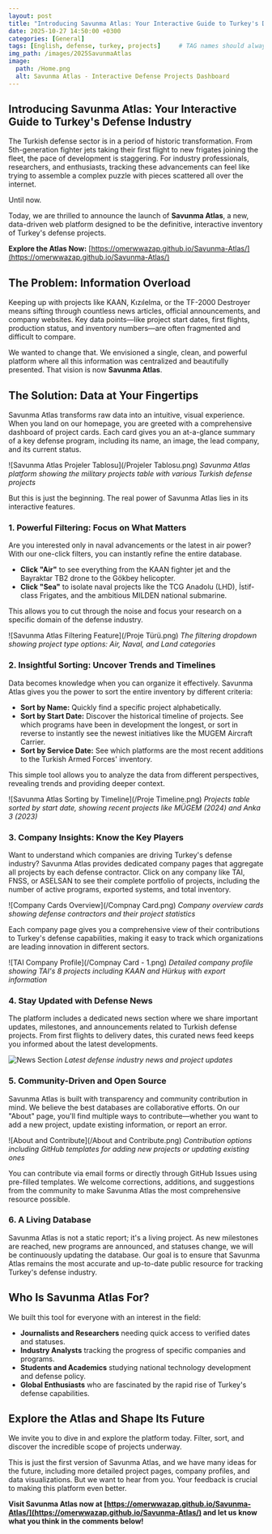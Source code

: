 ```yaml
---
layout: post
title: "Introducing Savunma Atlas: Your Interactive Guide to Turkey's Defense Industry"
date: 2025-10-27 14:50:00 +0300
categories: [General]
tags: [English, defense, turkey, projects]     # TAG names should always be lowercase
img_path: /images/2025SavunmaAtlas
image:
  path: /Home.png
  alt: Savunma Atlas - Interactive Defense Projects Dashboard
---
```


## Introducing Savunma Atlas: Your Interactive Guide to Turkey's Defense Industry

The Turkish defense sector is in a period of historic transformation. From 5th-generation fighter jets taking their first flight to new frigates joining the fleet, the pace of development is staggering. For industry professionals, researchers, and enthusiasts, tracking these advancements can feel like trying to assemble a complex puzzle with pieces scattered all over the internet.

Until now.

Today, we are thrilled to announce the launch of **Savunma Atlas**, a new, data-driven web platform designed to be the definitive, interactive inventory of Turkey's defense projects.

**Explore the Atlas Now:** [https://omerwwazap.github.io/Savunma-Atlas/](https://omerwwazap.github.io/Savunma-Atlas/)

## The Problem: Information Overload

Keeping up with projects like KAAN, Kızılelma, or the TF-2000 Destroyer means sifting through countless news articles, official announcements, and company websites. Key data points—like project start dates, first flights, production status, and inventory numbers—are often fragmented and difficult to compare.

We wanted to change that. We envisioned a single, clean, and powerful platform where all this information was centralized and beautifully presented. That vision is now **Savunma Atlas**.

## The Solution: Data at Your Fingertips

Savunma Atlas transforms raw data into an intuitive, visual experience. When you land on our homepage, you are greeted with a comprehensive dashboard of project cards. Each card gives you an at-a-glance summary of a key defense program, including its name, an image, the lead company, and its current status.

![Savunma Atlas Projeler Tablosu](/Projeler Tablosu.png)
_Savunma Atlas platform showing the military projects table with various Turkish defense projects_

But this is just the beginning. The real power of Savunma Atlas lies in its interactive features.

### 1. Powerful Filtering: Focus on What Matters

Are you interested only in naval advancements or the latest in air power? With our one-click filters, you can instantly refine the entire database.

- **Click "Air"** to see everything from the KAAN fighter jet and the Bayraktar TB2 drone to the Gökbey helicopter.
- **Click "Sea"** to isolate naval projects like the TCG Anadolu (LHD), İstif-class Frigates, and the ambitious MILDEN national submarine.

This allows you to cut through the noise and focus your research on a specific domain of the defense industry.

![Savunma Atlas Filtering Feature](/Proje Türü.png)
_The filtering dropdown showing project type options: Air, Naval, and Land categories_

### 2. Insightful Sorting: Uncover Trends and Timelines

Data becomes knowledge when you can organize it effectively. Savunma Atlas gives you the power to sort the entire inventory by different criteria:

- **Sort by Name:** Quickly find a specific project alphabetically.
- **Sort by Start Date:** Discover the historical timeline of projects. See which programs have been in development the longest, or sort in reverse to instantly see the newest initiatives like the MUGEM Aircraft Carrier.
- **Sort by Service Date:** See which platforms are the most recent additions to the Turkish Armed Forces' inventory.

This simple tool allows you to analyze the data from different perspectives, revealing trends and providing deeper context.

![Savunma Atlas Sorting by Timeline](/Proje Timeline.png)
_Projects table sorted by start date, showing recent projects like MÜGEM (2024) and Anka 3 (2023)_

### 3. Company Insights: Know the Key Players

Want to understand which companies are driving Turkey's defense industry? Savunma Atlas provides dedicated company pages that aggregate all projects by each defense contractor. Click on any company like TAI, FNSS, or ASELSAN to see their complete portfolio of projects, including the number of active programs, exported systems, and total inventory.

![Company Cards Overview](/Compnay Card.png)
_Company overview cards showing defense contractors and their project statistics_

Each company page gives you a comprehensive view of their contributions to Turkey's defense capabilities, making it easy to track which organizations are leading innovation in different sectors.

![TAI Company Profile](/Compnay Card - 1.png)
_Detailed company profile showing TAI's 8 projects including KAAN and Hürkuş with export information_

### 4. Stay Updated with Defense News

The platform includes a dedicated news section where we share important updates, milestones, and announcements related to Turkish defense projects. From first flights to delivery dates, this curated news feed keeps you informed about the latest developments.

![News Section](/News.png)
_Latest defense industry news and project updates_

### 5. Community-Driven and Open Source

Savunma Atlas is built with transparency and community contribution in mind. We believe the best databases are collaborative efforts. On our "About" page, you'll find multiple ways to contribute—whether you want to add a new project, update existing information, or report an error.

![About and Contribute](/About and Contribute.png)
_Contribution options including GitHub templates for adding new projects or updating existing ones_

You can contribute via email forms or directly through GitHub Issues using pre-filled templates. We welcome corrections, additions, and suggestions from the community to make Savunma Atlas the most comprehensive resource possible.

### 6. A Living Database

Savunma Atlas is not a static report; it's a living project. As new milestones are reached, new programs are announced, and statuses change, we will be continuously updating the database. Our goal is to ensure that Savunma Atlas remains the most accurate and up-to-date public resource for tracking Turkey's defense industry.

## Who Is Savunma Atlas For?

We built this tool for everyone with an interest in the field:

- **Journalists and Researchers** needing quick access to verified dates and statuses.
- **Industry Analysts** tracking the progress of specific companies and programs.
- **Students and Academics** studying national technology development and defense policy.
- **Global Enthusiasts** who are fascinated by the rapid rise of Turkey's defense capabilities.

## Explore the Atlas and Shape Its Future

We invite you to dive in and explore the platform today. Filter, sort, and discover the incredible scope of projects underway.

This is just the first version of Savunma Atlas, and we have many ideas for the future, including more detailed project pages, company profiles, and data visualizations. But we want to hear from you. Your feedback is crucial to making this platform even better.

**Visit Savunma Atlas now at [https://omerwwazap.github.io/Savunma-Atlas/](https://omerwwazap.github.io/Savunma-Atlas/) and let us know what you think in the comments below!**